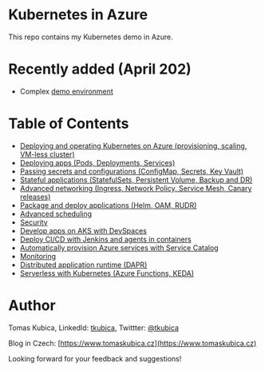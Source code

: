 # Kubernetes in Azure
This repo contains my Kubernetes demo in Azure.

# Recently added (April 202)
- Complex [demo environment](demo/README.md)

# Table of Contents
- [Deploying and operating Kubernetes on Azure (provisioning, scaling, VM-less cluster)](docs/aks.md)
- [Deploying apps (Pods, Deployments, Services)](docs/apps.md)
- [Passing secrets and configurations (ConfigMap, Secrets, Key Vault)](docs/configurations.md)
- [Stateful applications (StatefulSets, Persistent Volume, Backup and DR)](docs/stateful.md)
- [Advanced networking (Ingress, Network Policy, Service Mesh, Canary releases)](docs/networking.md)
- [Package and deploy applications (Helm, OAM, RUDR)](docs/packaging.md)
- [Advanced scheduling](docs/scheduling.md)
- [Security](docs/security.md)
- [Develop apps on AKS with DevSpaces](docs/devspaces.md)
- [Deploy CI/CD with Jenkins and agents in containers](docs/jenkins.md)
- [Automatically provision Azure services with Service Catalog](docs/servicecatalog.md)
- [Monitoring](docs/monitoring.md)
- [Distributed application runtime (DAPR)](docs/dapr.md)
- [Serverless with Kubernetes (Azure Functions, KEDA)](docs/keda.md)


# Author
Tomas Kubica, LinkedId: [tkubica](linkedin.com/in/tkubica), Twittter: [@tkubica](https://twitter.com/tkubica)

Blog in Czech: [https://www.tomaskubica.cz](https://www.tomaskubica.cz)

Looking forward for your feedback and suggestions!